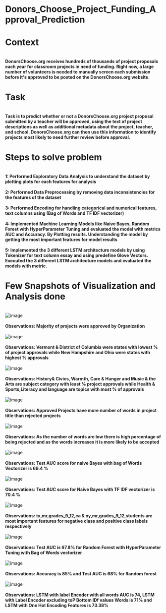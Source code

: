 # Donors_Choose_Project_Funding_Approval_Prediction

# Context

<b><br>DonorsChoose.org receives hundreds of thousands of project proposals each year for classroom projects in need of funding. Right now, a large number of volunteers is needed to manually screen each submission before it's approved to be posted on the DonorsChoose.org website.</b></br>

# Task

<b><br> Task is to predict whether or not a DonorsChoose.org project proposal submitted by a teacher will be approved, using the text of project descriptions as well as additional metadata about the project, teacher, and school. DonorsChoose.org can then use this information to identify projects most likely to need further review before approval.</br></b>

# Steps to solve problem

<b><br>1: Performed Exploratory Data Analysis to understand the dataset by plotting plots for each features for analysis </br></b>
<b><br>2: Performed Data Preprocessing by removing data inconsistencies for the features of the dataset </br></b>
<b><br>3: Performed Encoding for handling categorical and numerical features, text columns using (Bag of Words and TF IDF vectorizer) </br></b>
<b><br>4: Implemented Machine Learning Models like Naive Bayes, Random Forest with HyperParameter Tuning and evaluated the model with metrics AUC and Accuracy. By Plotting results. Understanding the model by getting the most important features for model results </br></b>
<b><br>5: Implemented the 3 different LSTM architecture models by using Tokenizer for text column essay and using predefine Glove Vectors. Executed the 3 different LSTM architecture models and evaluated the models with metric.</br></b>

# Few Snapshots of Visualization and Analysis done

<br>![image](https://user-images.githubusercontent.com/55294349/132895293-07ef19da-a9d0-412b-9c4b-898a7e8a53e7.png)</br>
<b><br>Observations: Majority of projects were approved by Organization </br></b>
<br>![image](https://user-images.githubusercontent.com/55294349/132895241-373bc2f3-234a-4fbf-82a7-da2347586113.png)</br>
<b><br>Observations: Vermont & District of Columbia were states with lowest % of project approvals while New Hampshire and Ohio were states with highest % approvals</b></br>
<br>![image](https://user-images.githubusercontent.com/55294349/132895536-f466ee3d-da8a-40dd-8cf9-0406fa74a75d.png)</br>
<b><br>Observations: History& Civics, Warmth, Care & Hunger and Music & the Arts are subject category with least % project approvals while Health & Sports,Literacy and language are topics with most % of approvals </br></b>
<br>![image](https://user-images.githubusercontent.com/55294349/132895583-ffdb58df-ee5d-4d07-9cc4-0bd7af92837a.png)</br>
<b><br>Observations: Approved Projects have more number of words in project title than rejected projects </br></b>
<br>![image](https://user-images.githubusercontent.com/55294349/132895648-b8c17589-5332-47a3-aa8a-bb15e0e46f35.png)</br>
<br><b>Observations: As the number of words are low there is high percentage of being rejected and as the words increases it is more likely to be accepted</br></b>
<br>![image](https://user-images.githubusercontent.com/55294349/132895771-446b94ed-a330-4416-886a-ffd7502a0f1d.png)</br>
<br><b>Observations: Test AUC score for naive Bayes with bag of Words Vectorizer is 69.4 % </br></b>
<br>![image](https://user-images.githubusercontent.com/55294349/132895978-34c51e2c-9369-4c9b-9047-77b6b26e07bf.png)</br>
<br><b> Observations: Test AUC score for Naive Bayes with TF IDF vectorizer is 70.4 %</br></b>
<br>![image](https://user-images.githubusercontent.com/55294349/132896059-c65d4cbe-cb5f-409a-b2a9-a9ccd345615d.png)</br>
<br><b> Observations: tx,mr,grades_9_12,ca & ny,mr,grades_9_12,students are most important features for negative class and positive class labels respectively </br></b>
<br>![image](https://user-images.githubusercontent.com/55294349/132896561-bf881ee2-0877-4a90-baf1-e445d2bd7946.png)</br>
<br><b> Observations: Test AUC is 67.8% for Random Forest with HyperParameter Tuning with Bag of Words vectorizer</br></b>
<br>![image](https://user-images.githubusercontent.com/55294349/132896599-4ff21527-f679-4953-9078-a1c9580841a1.png)</br>
<br><b> Observations: Accuracy is 85% and Test AUC is 68% for Random forest</br></b>
<br>![image](https://user-images.githubusercontent.com/55294349/132897027-4f0214eb-3374-43ea-b0b1-20aa563b0fee.png)</br>
<br><b> Observations: LSTM with label Encoder with all words AUC is 74, LSTM with Label Encoder excluding toP Bottom IDf values Words is 71% and LSTM with One Hot Encoding Features is 73.38%</br></b>






